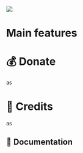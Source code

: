 <img src="https://i.imgur.com/Z3KGhLv.png"></img>
<br>

# Main features

# :moneybag: Donate
as

# :bust_in_silhouette: Credits
as

## :blue_book: Documentation
